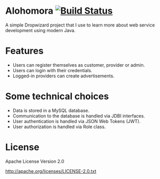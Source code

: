 # Alohomora [![Build Status](https://travis-ci.org/korthout/Alohomora.svg?branch=master)](https://travis-ci.org/korthout/Alohomora)
A simple Dropwizard project that I use to learn more about web service development using modern Java.

# Features
- Users can register themselves as customer, provider or admin.
- Users can login with their credentials.
- Logged-in providers can create advertisements.

# Some technical choices
- Data is stored in a MySQL database.
- Communication to the database is handled via JDBI interfaces.
- User authentication is handled via JSON Web Tokens (JWT).
- User authorization is handled via Role class.

# License
Apache License Version 2.0

http://apache.org/licenses/LICENSE-2.0.txt

